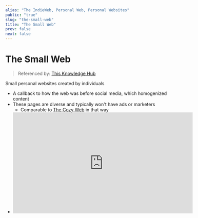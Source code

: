 ```yaml
---
alias: "The IndieWeb, Personal Web, Personal Websites"
public: "true"
slug: "the-small-web"
title: "The Small Web"
prev: false
next: false
---
```

# The Small Web

> Referenced by: [This Knowledge Hub](/garden/this-knowledge-hub/index.md)

Small personal websites created by individuals
- A callback to how the web was before social media, which homogenized content
- These pages are diverse and typically won't have ads or marketers
	- Comparable to [The Cozy Web](/garden/the-cozy-web/index.md) in that way
- <iframe width="560" height="315" src="https://www.youtube.com/embed/00qwzmMrtok" title="" frameBorder="0" allowFullScreen />

[My Personal Website](/garden/my-personal-website/index.md)

The small web as a whole is [Freeform](/garden/freeform/index.md)
- Individual sites may be [Chronological](/garden/chronological/index.md) still
- Individual sites link between each other in ways similar to wikis
	- These can form [Webrings](/garden/webrings/index.md)

Building personal websites
- [IndieWeb](https://indieweb.org/) contains various resources
	- Their [building blocks](https://indieweb.org/Category:building-blocks) are standards people can use to help the small web connect with each other consistently
	- They discourage the use of site builders or templates that end up making sites look too homogenized
<span id="665b6ac0-d3ca-41d8-9534-929ac2907c2e">- Free hosting for static websites:</span>
	- [Neocities](https://neocities.org)
	- [Codeberg pages](https://codeberg.page) (and any other [pages-server](https://codeberg.org/Codeberg/pages-server) instance)
		- Like on [Incremental Social](https://incremental.social/pages)!
	- [Github pages](https://pages.github.com)
	- [Weird](/garden/weird/index.md) (in development)

Personal websites (or part of them) may be structured as [streams](https://indieweb.org/stream)
- [Microsub](https://indieweb.org/Microsub) is a proposed protocol to support this
	- That way, people could use microsub clients to subscribe to multiple streams and get them in one feed
	- Effectively a [Federated Social Media](/garden/fediverse/index.md) that works through personal websites
- Those stream may also announce their posts using [WebSub](https://indieweb.org/WebSub)
- This also allows your personal website to be the one source of truth for your posted content
	- Effectively solves the problems described in [Hey Creators, Please Make Firehoses!](https://jonbell.medium.com/hey-creators-please-make-firehoses-8d0c48c075e4)
- Multiple streams can be hosted by one site/person so people can subscribe to the kind of content they're interested in
- How viable would it be to include chat messages in a stream as well?
	- Perhaps with [Chat Glue](/garden/chat-glue/index.md) you could link to specific branches I chatted in

Personal websites (or part of them) may be structured as a [Digital Garden](/garden/digital-gardens/index.md) rather than a stream
- These sites may be useful to occasionally check up on rather than get notifications from on every post/change
	- Although [Garden-RSS](/garden/garden-rss/index.md) could allow those who want to receive notifications to do so

The small web is viable and can feasibly have a resurgence
- There are tools these days that make making websites incredibly easy
	- Back in the day geocities was pretty complicated but a lot of people managed to make pages there
	- Neocities has an extensive page on [Learn How to Make Websites!](https://neocities.org/tutorials)
- Hosting can be expensive, but static websites are cheap
	- There are plenty of free options out there for hosting static websites
		- Ideally you'd use some sort of system that is easily transferrable to other servers, and possibly even supports nomadic identities
		- [- Free hosting for static websites:](/garden/the-small-web/index.md#665b6ac0-d3ca-41d8-9534-929ac2907c2e)
- People are creative and love creating things